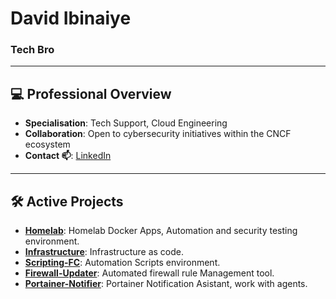 # David Ibinaiye 

### Tech Bro
---

## 💻 Professional Overview

- **Specialisation**: Tech Support, Cloud Engineering 
- **Collaboration**: Open to cybersecurity initiatives within the CNCF ecosystem
- **Contact 📫**: [LinkedIn](https://www.linkedin.com/in/davidibinaiye/)

---

## 🛠️ Active Projects

- **[Homelab](https://github.com/dhaevyd/Homelab)**: Homelab Docker Apps, Automation and security testing environment.
- **[Infrastructure](https://github.com/dhaevyd/Infrastructure)**: Infrastructure as code.
- **[Scripting-FC](https://github.com/dhaevyd/Scripting-FC)**: Automation Scripts environment.
- **[Firewall-Updater](https://github.com/dhaevyd/firewall-updater)**: Automated firewall rule Management tool.
- **[Portainer-Notifier](https://github.com/dhaevyd/portainer-notif-multi)**: Portainer Notification Asistant, work with agents.

<!--
**dhaevyd/dhaevyd** is a ✨ _special_ ✨ repository because its `README.md` (this file) appears on your GitHub profile.

Here are some ideas to get you started:

- 🔭 I’m currently working on ...
- 🌱 I’m currently learning ...
- 👯 I’m looking to collaborate on ...
- 🤔 I’m looking for help with ...
- 💬 Ask me about ...
- 📫 How to reach me: ...
- 😄 Pronouns: ...
- ⚡ Fun fact: ...
-->
